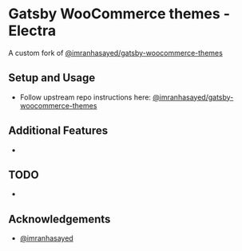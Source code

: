 # Gatsby WooCommerce themes - Electra

A custom fork of [@imranhasayed/gatsby-woocommerce-themes](https://github.com/imranhsayed/gatsby-woocommerce-themes)

## Setup and Usage

- Follow upstream repo instructions here: [@imranhasayed/gatsby-woocommerce-themes](https://github.com/imranhsayed/gatsby-woocommerce-themes)

## Additional Features

- 

## TODO

-

## Acknowledgements
- [@imranhasayed](https://github.com/imranhsayed)
